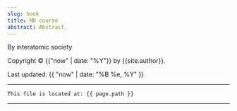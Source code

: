 ```yaml
---
slug: book
title: MD course
abstract: Abstract.
---
```


By interatomic society

Copyright &copy; {{"now" | date: "%Y"}} by {{site.author}}.

Last updated: {{ "now" | date: "%B %e, %Y" }}


---
```
This file is located at: {{ page.path }}
```
---
